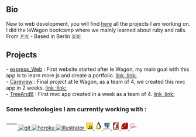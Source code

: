 <h2>Bio</h2>
New to web development, you will find <a href="https://github.com/Julwicr?tab=repositories" target="_blank" rel="noreferrer">here</a> all the projects I am working on. I did the leWagon bootcamp where we mainly learned about ruby and rails. </br>
From 🇫🇷 - Based in Berlin 🇩🇪 </br>

<h2>Projects</h2>
- <a href="https://github.com/Julwicr/express_Web" target="_blank" rel="noreferrer">express_Web</a> : First website started after le Wagon, my main goal with this app is to learn more js and create a portfolio. <a href="https://www.julienrolland.net/" target="_blank" rel="noreferrer"> link :link:</a> </br>
- <a href="https://github.com/coodaa/careview" target="_blank" rel="noreferrer">Careview</a> : Final project at le Wagon, as a team of 4, we created this mvc app in 2 weeks.  <a href="https://www.careview.digital/" target="_blank" rel="noreferrer"> link :link:</a> </br>
- <a href="https://github.com/Julwicr/treehouses" target="_blank" rel="noreferrer">TreeAndB</a> : First mvc app created in a week as a team of 4.  <a href="https://treehouses.herokuapp.com/" target="_blank" rel="noreferrer"> link :link:</a>

<h3 align="left">Some technologies I am currently working with :</h3>
<p align="left"> <a href="https://expressjs.com" target="_blank" rel="noreferrer"> <img src="https://raw.githubusercontent.com/devicons/devicon/master/icons/express/express-original-wordmark.svg" alt="express" width="30" height="30"/> </a> <a href="https://git-scm.com/" target="_blank" rel="noreferrer"> <img src="https://www.vectorlogo.zone/logos/git-scm/git-scm-icon.svg" alt="git" width="20" height="20"/> </a> <a href="https://heroku.com" target="_blank" rel="noreferrer"> <img src="https://www.vectorlogo.zone/logos/heroku/heroku-icon.svg" alt="heroku" width="20" height="20"/> </a>  <a href="https://www.adobe.com/in/products/illustrator.html" target="_blank" rel="noreferrer"> <img src="https://www.vectorlogo.zone/logos/adobe_illustrator/adobe_illustrator-icon.svg" alt="illustrator" width="20" height="20"/> </a> <a href="https://developer.mozilla.org/en-US/docs/Web/JavaScript" target="_blank" rel="noreferrer"> <img src="https://raw.githubusercontent.com/devicons/devicon/master/icons/javascript/javascript-original.svg" alt="javascript" width="20" height="20"/> </a> <a href="https://www.linux.org/" target="_blank" rel="noreferrer"> <img src="https://raw.githubusercontent.com/devicons/devicon/master/icons/linux/linux-original.svg" alt="linux" width="20" height="20"/> </a> <a href="https://www.postgresql.org" target="_blank" rel="noreferrer"> <img src="https://raw.githubusercontent.com/devicons/devicon/master/icons/postgresql/postgresql-original-wordmark.svg" alt="postgresql" width="20" height="20"/> </a> <a href="https://rubyonrails.org" target="_blank" rel="noreferrer"> <img src="https://raw.githubusercontent.com/devicons/devicon/master/icons/rails/rails-original-wordmark.svg" alt="rails" width="20" height="20"/> </a> <a href="https://www.ruby-lang.org/en/" target="_blank" rel="noreferrer"> <img src="https://raw.githubusercontent.com/devicons/devicon/master/icons/ruby/ruby-original.svg" alt="ruby" width="20" height="20"/> </a> <a href="https://sass-lang.com" target="_blank" rel="noreferrer"> <img src="https://raw.githubusercontent.com/devicons/devicon/master/icons/sass/sass-original.svg" alt="sass" width="20" height="20"/> </a> </p>
